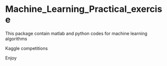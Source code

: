 Machine_Learning_Practical_exercise
=======================================



This package contain matlab and python codes for machine learning algorithms

Kaggle competitions








Enjoy
